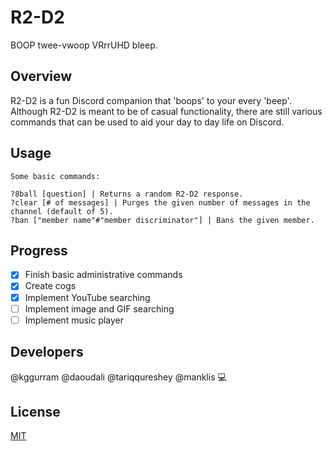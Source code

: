 # R2-D2

BOOP twee-vwoop VRrrUHD bleep.

## Overview

R2-D2 is a fun Discord companion that 'boops' to your every 'beep'. Although R2-D2 is meant to be of casual functionality, there are still various commands that can be used to aid your day to day life on Discord.

## Usage

```
Some basic commands:

?8ball [question] | Returns a random R2-D2 response.
?clear [# of messages] | Purges the given number of messages in the channel (default of 5).
?ban ["member name"#"member discriminator"] | Bans the given member.

```

## Progress

- [x] Finish basic administrative commands
- [x] Create cogs
- [x] Implement YouTube searching
- [ ] Implement image and GIF searching
- [ ] Implement music player

## Developers

@kggurram @daoudali @tariqqureshey @manklis :computer:

## License
[MIT](https://choosealicense.com/licenses/mit)
